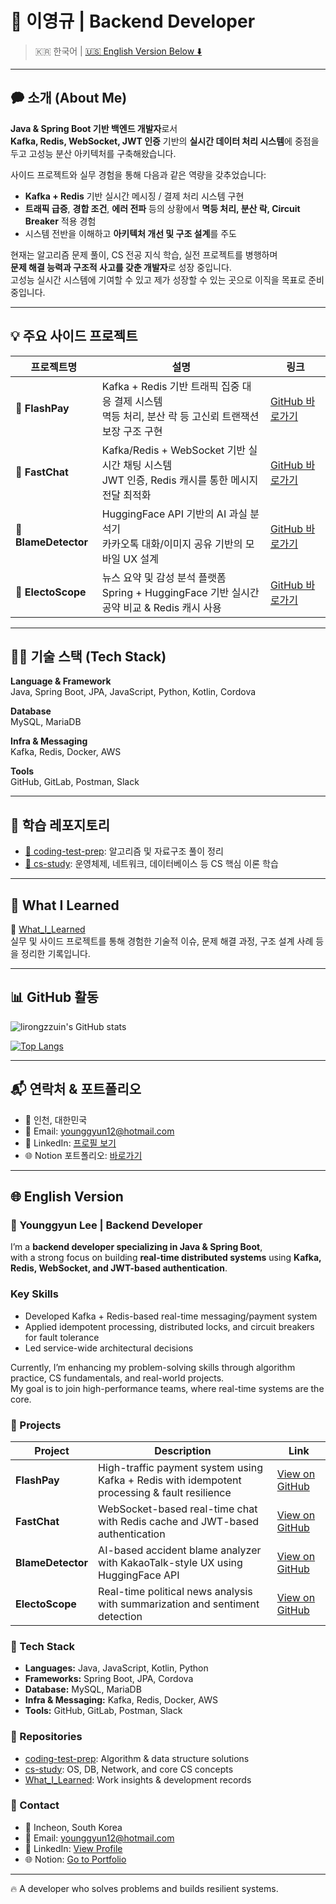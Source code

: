 # 👋 이영규 | Backend Developer

> 🇰🇷 한국어 | [🇺🇸 English Version Below ⬇️](#english-version)

---

## 🗭 소개 (About Me)

**Java & Spring Boot 기반 백엔드 개발자**로서  
**Kafka, Redis, WebSocket, JWT 인증** 기반의 **실시간 데이터 처리 시스템**에 중점을 두고 고성능 분산 아키텍처를 구축해왔습니다.

사이드 프로젝트와 실무 경험을 통해 다음과 같은 역량을 갖추었습니다:

- **Kafka + Redis** 기반 실시간 메시징 / 결제 처리 시스템 구현
- **트래픽 급증**, **경합 조건**, **에러 전파** 등의 상황에서 **멱등 처리, 분산 락, Circuit Breaker** 적용 경험
- 시스템 전반을 이해하고 **아키텍처 개선 및 구조 설계**를 주도

현재는 알고리즘 문제 풀이, CS 전공 지식 학습, 실전 프로젝트를 병행하며  
**문제 해결 능력과 구조적 사고를 갖춘 개발자**로 성장 중입니다.  
고성능 실시간 시스템에 기여할 수 있고 제가 성장할 수 있는 곳으로 이직을 목표로 준비 중입니다.

---

## 💡 주요 사이드 프로젝트

| 프로젝트명                | 설명                                                                                             | 링크                                                   |
| -------------------- | ------------------------------------------------------------------------------------------------ | ------------------------------------------------------ |
| 🔹 **FlashPay**      | Kafka + Redis 기반 트래픽 집중 대응 결제 시스템<br>멱등 처리, 분산 락 등 고신뢰 트랜잭션 보장 구조 구현 | [GitHub 바로가기](https://github.com/lirongzzuin/FlashPay) |
| 🔹 **FastChat**      | Kafka/Redis + WebSocket 기반 실시간 채팅 시스템<br>JWT 인증, Redis 캐시를 통한 메시지 전달 최적화 | [GitHub 바로가기](https://github.com/lirongzzuin/FastChat) |
| 🔹 **BlameDetector** | HuggingFace API 기반의 AI 과실 분석기<br>카카오톡 대화/이미지 공유 기반의 모바일 UX 설계           | [GitHub 바로가기](https://github.com/lirongzzuin/BlameDetector) |
| 🔹 **ElectoScope**   | 뉴스 요약 및 감성 분석 플랫폼<br>Spring + HuggingFace 기반 실시간 공약 비교 & Redis 캐시 사용     | [GitHub 바로가기](https://github.com/lirongzzuin/electoscope) |

---

## 🧑‍💻 기술 스택 (Tech Stack)

**Language & Framework**  
Java, Spring Boot, JPA, JavaScript, Python, Kotlin, Cordova

**Database**  
MySQL, MariaDB

**Infra & Messaging**  
Kafka, Redis, Docker, AWS

**Tools**  
GitHub, GitLab, Postman, Slack

---

## 📘 학습 레포지토리

- [📁 coding-test-prep](https://github.com/lirongzzuin/coding-test-prep): 알고리즘 및 자료구조 풀이 정리
- [📁 cs-study](https://github.com/lirongzzuin/cs-study): 운영체제, 네트워크, 데이터베이스 등 CS 핵심 이론 학습

---

## 📂 What I Learned

📁 [What\_I\_Learned](https://github.com/lirongzzuin/What_I_Learned)  
실무 및 사이드 프로젝트를 통해 경험한 기술적 이슈, 문제 해결 과정, 구조 설계 사례 등을 정리한 기록입니다.

---

## 📊 GitHub 활동

![lirongzzuin's GitHub stats](https://github-readme-stats.vercel.app/api?username=lirongzzuin&show_icons=true&theme=gruvbox)

[![Top Langs](https://github-readme-stats.vercel.app/api/top-langs/?username=lirongzzuin&layout=compact&theme=gruvbox_light&langs_count=5)](https://github.com/anuraghazra/github-readme-stats)

---

## 📬 연락처 & 포트폴리오

- 📍 인천, 대한민국  
- 📧 Email: [younggyun12@hotmail.com](mailto:younggyun12@hotmail.com)  
- 💼 LinkedIn: [프로필 보기](https://www.linkedin.com/in/%EC%98%81%EA%B7%A0-%EC%9D%B4-b2b4532b6)  
- 🌐 Notion 포트폴리오: [바로가기](https://swamp-force-6e6.notion.site/Developer-YG-s-289e71bb7258468fb045b6d70b54eb10?pvs=4)

---

## 🌐 English Version

### 👋 Younggyun Lee | Backend Developer

I’m a **backend developer specializing in Java & Spring Boot**,  
with a strong focus on building **real-time distributed systems** using **Kafka, Redis, WebSocket, and JWT-based authentication**.

### Key Skills

- Developed Kafka + Redis-based real-time messaging/payment system
- Applied idempotent processing, distributed locks, and circuit breakers for fault tolerance
- Led service-wide architectural decisions

Currently, I’m enhancing my problem-solving skills through algorithm practice, CS fundamentals, and real-world projects.  
My goal is to join high-performance teams, where real-time systems are the core.

### 🔹 Projects

| Project               | Description                                                                                      | Link                                                   |
| -------------------- | ------------------------------------------------------------------------------------------------ | ------------------------------------------------------ |
| **FlashPay**          | High-traffic payment system using Kafka + Redis with idempotent processing & fault resilience    | [View on GitHub](https://github.com/lirongzzuin/FlashPay) |
| **FastChat**          | WebSocket-based real-time chat with Redis cache and JWT-based authentication                     | [View on GitHub](https://github.com/lirongzzuin/FastChat) |
| **BlameDetector**     | AI-based accident blame analyzer with KakaoTalk-style UX using HuggingFace API                   | [View on GitHub](https://github.com/lirongzzuin/BlameDetector) |
| **ElectoScope**       | Real-time political news analysis with summarization and sentiment detection                     | [View on GitHub](https://github.com/lirongzzuin/electoscope) |

### 🔹 Tech Stack

- **Languages:** Java, JavaScript, Kotlin, Python  
- **Frameworks:** Spring Boot, JPA, Cordova  
- **Database:** MySQL, MariaDB  
- **Infra & Messaging:** Kafka, Redis, Docker, AWS  
- **Tools:** GitHub, GitLab, Postman, Slack

### 🔹 Repositories

- [coding-test-prep](https://github.com/lirongzzuin/coding-test-prep): Algorithm & data structure solutions
- [cs-study](https://github.com/lirongzzuin/cs-study): OS, DB, Network, and core CS concepts
- [What_I_Learned](https://github.com/lirongzzuin/What_I_Learned): Work insights & development records

### 🔹 Contact

- 📍 Incheon, South Korea  
- 📧 Email: [younggyun12@hotmail.com](mailto:younggyun12@hotmail.com)  
- 💼 LinkedIn: [View Profile](https://www.linkedin.com/in/%EC%98%81%EA%B7%A0-%EC%9D%B4-b2b4532b6)  
- 🌐 Notion: [Go to Portfolio](https://swamp-force-6e6.notion.site/Developer-YG-s-289e71bb7258468fb045b6d70b54eb10?pvs=4)

---

🔥 A developer who solves problems and builds resilient systems.
